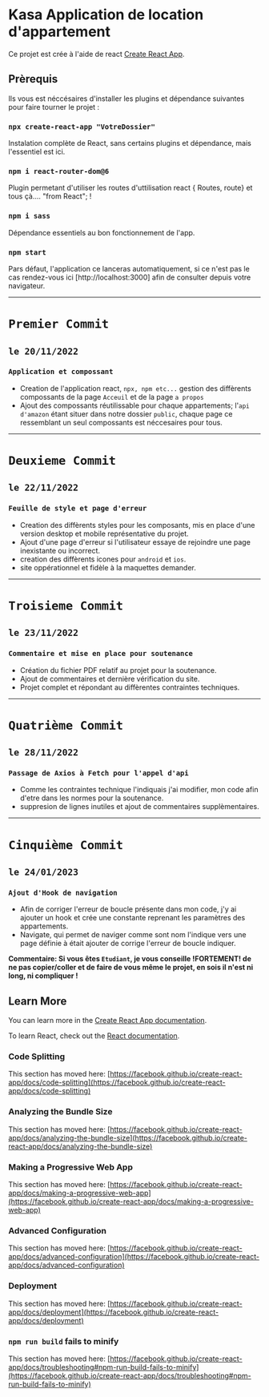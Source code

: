 # Kasa Application de location d'appartement

Ce projet est crée à l'aide de react [Create React App](https://github.com/facebook/create-react-app).

## Prèrequis

Ils vous est néccésaires d'installer les plugins et dépendance suivantes pour faire tourner le projet :

### `npx create-react-app "VotreDossier"`

Instalation complète de React, sans certains plugins et dépendance, mais l'essentiel est ici.

### `npm i react-router-dom@6`

Plugin permetant d'utiliser les routes d'uttilisation react { Routes, route} et tous çà.... "from React"; !

### `npm i sass`

Dépendance essentiels au bon fonctionnement de l'app.

### `npm start`

Pars défaut, l'application ce lanceras automatiquement, si ce n'est pas le cas rendez-vous ici [http://localhost:3000] afin de consulter depuis votre navigateur.

*********************************************************************************

# `Premier Commit`

## `le 20/11/2022`

### `Application et compossant `

* Creation de l'application react, `npx, npm etc...` gestion des diffèrents compossants de la page `Acceuil` et de la page `a propos`
* Ajout  des compossants réutilissable pour chaque appartements; l'`api d'amazon` étant situer dans notre dossier `public`, chaque page ce ressemblant un seul compossants est néccesaires pour tous. 

*********************************************************************************

# `Deuxieme Commit`

## `le 22/11/2022`

### `Feuille de style et page d'erreur`

* Creation des diffèrents styles pour les composants, mis en place d'une version desktop et mobile représentative du projet. 
* Ajout d'une page d'erreur si l'utilisateur essaye de rejoindre une page inexistante ou incorrect.
* creation des diffèrents icones pour `android` et `ios`.
* site oppérationnel et fidèle à la maquettes demander.

*********************************************************************************

# `Troisieme Commit`

## `le 23/11/2022`

### `Commentaire et mise en place pour soutenance`

* Création du fichier PDF relatif au projet pour la soutenance.
* Ajout de commentaires et dernière vérification du site.
* Projet complet et répondant au diffèrentes contraintes techniques.

********************************************************************************* 

# `Quatrième Commit`

## `le 28/11/2022`

### `Passage de Axios à Fetch pour l'appel d'api`

* Comme les contraintes technique l'indiquais j'ai modifier, mon code afin d'etre dans les normes pour la soutenance.
* suppresion de lignes inutiles et ajout de commentaires supplèmentaires.

********************************************************************************* 

# `Cinquième Commit`

## `le 24/01/2023`

### `Ajout d'Hook de navigation`

* Afin de corriger l'erreur de boucle présente dans mon code, j'y ai ajouter un hook et crée une constante reprenant les paramètres des appartements.
* Navigate, qui permet de naviger comme sont nom l'indique vers une page définie à était ajouter de corrige l'erreur de boucle indiquer.

**Commentaire: Si vous êtes `Etudiant`, je vous conseille !FORTEMENT! de ne pas copier/coller et de faire de vous même le projet, en sois il n'est ni long, ni compliquer !**


## Learn More

You can learn more in the [Create React App documentation](https://facebook.github.io/create-react-app/docs/getting-started).

To learn React, check out the [React documentation](https://reactjs.org/).

### Code Splitting

This section has moved here: [https://facebook.github.io/create-react-app/docs/code-splitting](https://facebook.github.io/create-react-app/docs/code-splitting)

### Analyzing the Bundle Size

This section has moved here: [https://facebook.github.io/create-react-app/docs/analyzing-the-bundle-size](https://facebook.github.io/create-react-app/docs/analyzing-the-bundle-size)

### Making a Progressive Web App

This section has moved here: [https://facebook.github.io/create-react-app/docs/making-a-progressive-web-app](https://facebook.github.io/create-react-app/docs/making-a-progressive-web-app)

### Advanced Configuration

This section has moved here: [https://facebook.github.io/create-react-app/docs/advanced-configuration](https://facebook.github.io/create-react-app/docs/advanced-configuration)

### Deployment

This section has moved here: [https://facebook.github.io/create-react-app/docs/deployment](https://facebook.github.io/create-react-app/docs/deployment)

### `npm run build` fails to minify

This section has moved here: [https://facebook.github.io/create-react-app/docs/troubleshooting#npm-run-build-fails-to-minify](https://facebook.github.io/create-react-app/docs/troubleshooting#npm-run-build-fails-to-minify)
